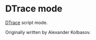 # DTrace mode

[DTrace][dtrace] script mode.

Originally written by Alexander Kolbasov.


[dtrace]: https://en.wikipedia.org/wiki/DTrace
